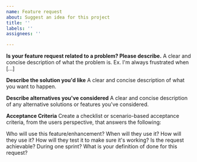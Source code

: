 ```yaml
---
name: Feature request
about: Suggest an idea for this project
title: ''
labels: ''
assignees: ''

---
```


**Is your feature request related to a problem? Please describe.**
A clear and concise description of what the problem is. Ex. I'm always frustrated when [...]

**Describe the solution you'd like**
A clear and concise description of what you want to happen.

**Describe alternatives you've considered**
A clear and concise description of any alternative solutions or features you've considered.

**Acceptance Criteria**
Create a checklist or scenario-based acceptance criteria, from the users perspective, that answers the following: 

Who will use this feature/enhancement?
When will they use it?
How will they use it?
How will they test it to make sure it's working?
Is the request achievable? During one sprint? 
What is your definition of done for this request?

